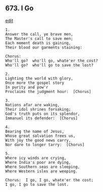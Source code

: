 
## 673.  I Go
[edit](https://docs.google.com/document/d/16EXrzt0JRzR69MhLsecWJzH_Dn616ann/edit?mode=html)



    1.
    Answer the call, ye brave men,
    The Master's call to save men;
    Each moment death is gaining,
    Their blood our garments staining:

    Chorus:
    Who'll go?  who'll go, whate'er the cost?
    Who'll go?  who'll go to save the lost?

    2.
    Lighting the world with glory,
    Once more the gospel story
    In purity and pow'r
    Proclaims the judgment hour:  [Chorus]

    3.
    Nations afar are waking,
    Their idol shrines forsaking;
    God's truth puts on its splendor,
    Immanuel its defender:  [Chorus]

    4.
    Bearing the name of Jesus,
    Whose great salvation frees us,
    With joy the good news carry, 
    Nor dare to longer tarry:  [Chorus]

    5.
    Where icy winds are crying,
    Where India's poor are dying,
    Where Southern seas are sleeping,
    Where Western isles are weeping.  

    Chorus:  I go, I go, whate'er the cost;
    I go, I go to save the lost.
